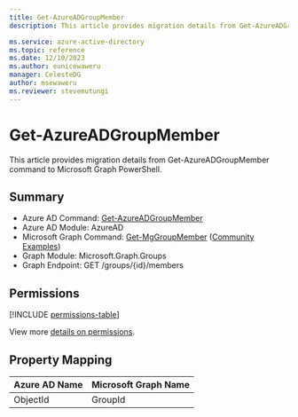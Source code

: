 ```yaml
---
title: Get-AzureADGroupMember
description: This article provides migration details from Get-AzureADGroupMember command to Microsoft Graph PowerShell.

ms.service: azure-active-directory
ms.topic: reference
ms.date: 12/10/2023
ms.author: eunicewaweru
manager: CelesteDG
author: msewaweru
ms.reviewer: stevemutungi
---
```


# Get-AzureADGroupMember

This article provides migration details from Get-AzureADGroupMember command to Microsoft Graph PowerShell.

## Summary

+ Azure AD Command: [Get-AzureADGroupMember](/powershell/module/azuread/get-azureadgroupmember)
+ Azure AD Module: AzureAD
+ Microsoft Graph Command: [Get-MgGroupMember](/powershell/module/microsoft.graph.groups/get-mggroupmember) ([Community Examples](https://github.com/orgs/msgraph/discussions?discussions_q=Get-MgGroupMember))
+ Graph Module: Microsoft.Graph.Groups
+ Graph Endpoint:  GET /groups/{id}/members

## Permissions

[!INCLUDE [permissions-table](~/graphref/api-reference/v1.0/includes/permissions/group-list-members-permissions.md)]

View more [details on permissions](/graph/api/group-list-members#permissions).

## Property Mapping

|Azure AD Name|Microsoft Graph Name|
|---|---|
|ObjectId|GroupId|